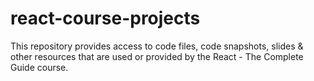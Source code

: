 # react-course-projects
This repository provides access to code files, code snapshots, slides &amp; other resources that are used or provided by the React - The Complete Guide course.
